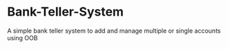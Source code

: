 # Bank-Teller-System
A simple bank teller system to add and manage multiple or single accounts using OOB
